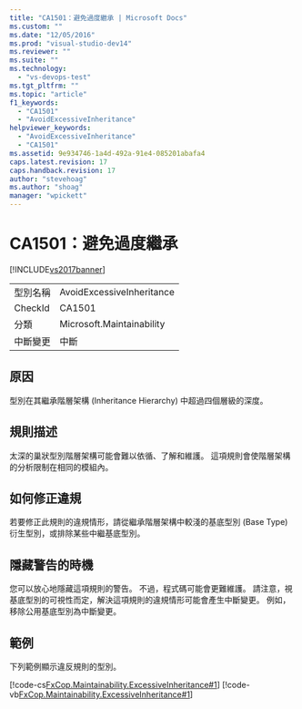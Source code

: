 ```yaml
---
title: "CA1501：避免過度繼承 | Microsoft Docs"
ms.custom: ""
ms.date: "12/05/2016"
ms.prod: "visual-studio-dev14"
ms.reviewer: ""
ms.suite: ""
ms.technology: 
  - "vs-devops-test"
ms.tgt_pltfrm: ""
ms.topic: "article"
f1_keywords: 
  - "CA1501"
  - "AvoidExcessiveInheritance"
helpviewer_keywords: 
  - "AvoidExcessiveInheritance"
  - "CA1501"
ms.assetid: 9e934746-1a4d-492a-91e4-085201abafa4
caps.latest.revision: 17
caps.handback.revision: 17
author: "stevehoag"
ms.author: "shoag"
manager: "wpickett"
---
```

# CA1501：避免過度繼承
[!INCLUDE[vs2017banner](../code-quality/includes/vs2017banner.md)]

|||  
|-|-|  
|型別名稱|AvoidExcessiveInheritance|  
|CheckId|CA1501|  
|分類|Microsoft.Maintainability|  
|中斷變更|中斷|  
  
## 原因  
 型別在其繼承階層架構 \(Inheritance Hierarchy\) 中超過四個層級的深度。  
  
## 規則描述  
 太深的巢狀型別階層架構可能會難以依循、了解和維護。  這項規則會使階層架構的分析限制在相同的模組內。  
  
## 如何修正違規  
 若要修正此規則的違規情形，請從繼承階層架構中較淺的基底型別 \(Base Type\) 衍生型別，或排除某些中繼基底型別。  
  
## 隱藏警告的時機  
 您可以放心地隱藏這項規則的警告。  不過，程式碼可能會更難維護。  請注意，視基底型別的可視性而定，解決這項規則的違規情形可能會產生中斷變更。  例如，移除公用基底型別為中斷變更。  
  
## 範例  
 下列範例顯示違反規則的型別。  
  
 [!code-cs[FxCop.Maintainability.ExcessiveInheritance#1](../code-quality/codesnippet/CSharp/ca1501-avoid-excessive-inheritance_1.cs)]
 [!code-vb[FxCop.Maintainability.ExcessiveInheritance#1](../code-quality/codesnippet/VisualBasic/ca1501-avoid-excessive-inheritance_1.vb)]